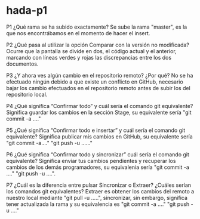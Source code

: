 # hada-p1

P1 ¿Qué rama se ha subido exactamente?
Se sube la rama "master", es la que nos encontrábamos en el momento de hacer el insert.

P2 ¿Qué pasa al utilizar la opción Comparar con la versión no modificada?
Ocurre que la pantalla se divide en dos, el código actual y el anterior, marcando con líneas verdes y rojas las discrepancias entre
los dos documentos.

P3 ¿Y ahora ves algún cambio en el repositorio remoto? ¿Por qué?
No se ha efectuado ningún debido a que existe un conflicto en GitHub, necesario bajar los cambio efectuados en el repositorio
remoto antes de subir los del repositorio local.

P4 ¿Qué significa “Confirmar todo” y cuál sería el comando git equivalente?
Significa guardar los cambios en la sección Stage, su equivalente sería "git commit -a ...."

P5 ¿Qué significa “Confirmar todo e insertar” y cuál sería el comando git
equivalente?
Significa publicar mis cambios en GitHub, su equivalente sería "git commit -a...." "git push -u ......"

P6 ¿Qué significa “Confirmar todo y sincronizar” cuál sería el comando git equivalente?
Significa enviar tus cambios pendientes y recuperar los cambios de los demás programadores, su equivalenia sería "git commit -a ...." "git push -u ....".

P7 ¿Cuál es la diferencia entre pulsar Sincronizar o Extraer? ¿Cuáles serían los
comandos git equivalentes?
Extraer es obtener los cambios del remoto a nuestro local mediante "git pull -u .....", sincronizar, sin embargo, significa tener actualizada la rama 
y su equivalencia es "git commit -a ...." "git push -u ...."


  
